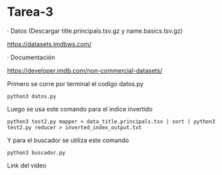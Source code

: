 # Tarea-3

· Datos (Descargar title.principals.tsv.gz y name.basics.tsv.gz)


https://datasets.imdbws.com/


· Documentación

https://developer.imdb.com/non-commercial-datasets/


Primero se corre por terminal el codigo datos.py

```
python3 datos.py
```
Luego se usa este comando para el indice invertido

```
python3 test2.py mapper < data_title.principals.tsv | sort | python3 test2.py reducer > inverted_index_output.txt
```
Y para el buscador se utiliza este comando

```
python3 buscador.py
```
Link del video


```

```
